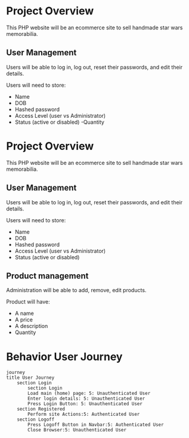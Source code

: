 
# Project Overview

This PHP website will be an ecommerce site to sell handmade star wars memorabilia.

## User Management
Users will be able to log in, log out, reset their passwords, and edit their details.

Users will need to store:
- Name
- DOB
- Hashed password
- Access Level (user vs Administrator)
- Status (active or disabled)
-Quantity 

# Project Overview

This PHP website will be an ecommerce site to sell handmade star wars memorabilia.

## User Management
Users will be able to log in, log out, reset their passwords, and edit their details.

Users will need to store:
- Name
- DOB
- Hashed password
- Access Level (user vs Administrator)
- Status (active or disabled)
## Product management 

Administration will be able to add, remove, edit products.

Product will have: 
- A name 
- A price 
- A description 
- Quantity 

# Behavior User Journey

```mermaid
journey
title User Journey
    section Login
        section Login
        Load main (home) page: 5: Unauthenticated User
        Enter login details: 5: Unauthenticated User
        Press Login Button: 5: Unauthenticated User
    section Registered
        Perform site Actions:5: Authenticated User
    section Logoff
        Press Logoff Button in Navbar:5: Authenticated User
        Close Browser:5: Unauthenticated User
```